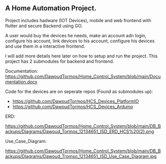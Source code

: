 ## A Home Automation Project.

Project includes hadware (IOT Devices), mobile and web frontend with flutter and secure Backend using GO.

A user would buy the devices he needs, make an account adn login, configure his account, link devices to his account, configure his devices and use them in a interactive frontend.

I will add more details here later on how to setup and run the project. This project has 2 submodules for backend and frontend.

Documentation:
https://github.com/DawoudTormos/Home_Control_System/blob/main/Documentation.docx

Code for the devices are on seperate repos (Found as submodules up):

  -  https://github.com/DawoudTormos/HCS_Devices_PlatformIO
  -  https://github.com/DawoudTormos/HCS_Devices_Arduino


ERD:

https://github.com/DawoudTormos/Home_Control_System/blob/main/DB_Backups/Diagrams/Dawoud_Tormos_12134651_ISD_ERD_HCS%20(2).png


Use_Case_Diagram:

https://github.com/DawoudTormos/Home_Control_System/blob/main/DB_Backups/Diagrams/Dawoud_Tromso_12134651_ISD_Use_Case_Diagram.jpg

